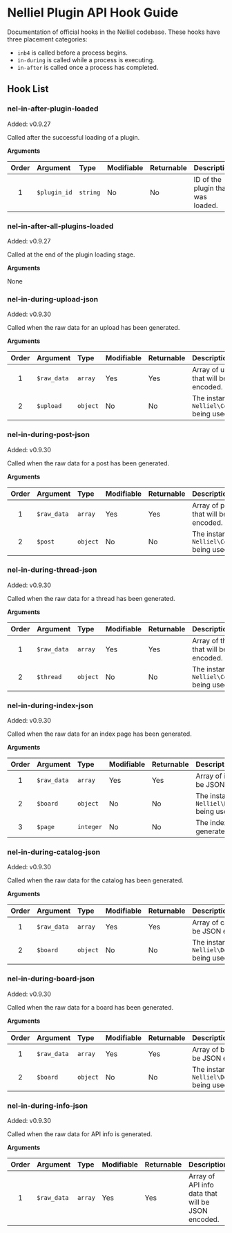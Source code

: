 # Nelliel Plugin API Hook Guide
Documentation of official hooks in the Nelliel codebase. These hooks have three placement categories:
 - `inb4` is called before a process begins.
 - `in-during` is called while a process is executing.
 - `in-after` is called once a process has completed.

## Hook List

### nel-in-after-plugin-loaded
Added: v0.9.27

Called after the successful loading of a plugin.
 
**Arguments**

|Order|Argument    |Type    |Modifiable|Returnable|Description|                               
|:---:|:-----------|:-------|:---------|:---------|:----------|
|1    |`$plugin_id`|`string`|No        |No        |ID of the plugin that was loaded.|

### nel-in-after-all-plugins-loaded
Added: v0.9.27

Called at the end of the plugin loading stage.
 
**Arguments**

None

### nel-in-during-upload-json
Added: v0.9.30

Called when the raw data for an upload has been generated.
 
**Arguments**

|Order|Argument   |Type    |Modifiable|Returnable|Description|                               
|:---:|:----------|:-------|:---------|:---------|:----------|
|1    |`$raw_data`|`array` |Yes       |Yes       |Array of upload data that will be JSON encoded.|
|2    |`$upload`  |`object`|No        |No        |The instance of `Nelliel\Content\Upload` being used.|

### nel-in-during-post-json
Added: v0.9.30

Called when the raw data for a post has been generated.
 
**Arguments**

|Order|Argument   |Type    |Modifiable|Returnable|Description|                               
|:---:|:----------|:-------|:---------|:---------|:----------|
|1    |`$raw_data`|`array` |Yes       |Yes       |Array of post data that will be JSON encoded.|
|2    |`$post`    |`object`|No        |No        |The instance of `Nelliel\Content\Post` being used.|

### nel-in-during-thread-json
Added: v0.9.30

Called when the raw data for a thread has been generated.
 
**Arguments**

|Order|Argument   |Type    |Modifiable|Returnable|Description|                               
|:---:|:----------|:-------|:---------|:---------|:----------|
|1    |`$raw_data`|`array` |Yes       |Yes       |Array of thread data that will be JSON encoded.|
|2    |`$thread`  |`object`|No        |No        |The instance of `Nelliel\Content\Thread` being used.|

### nel-in-during-index-json
Added: v0.9.30

Called when the raw data for an index page has been generated.
 
**Arguments**

|Order|Argument   |Type     |Modifiable|Returnable|Description|                               
|:---:|:----------|:--------|:---------|:---------|:----------|
|1    |`$raw_data`|`array`  |Yes       |Yes       |Array of index data that will be JSON encoded.|
|2    |`$board`   |`object` |No        |No        |The instance of `Nelliel\Domains\DomainBoard` being used.|
|3    |`$page`    |`integer`|No        |No        |The index page being generated.|

### nel-in-during-catalog-json
Added: v0.9.30

Called when the raw data for the catalog has been generated.
 
**Arguments**

|Order|Argument   |Type    |Modifiable|Returnable|Description|                               
|:---:|:----------|:-------|:---------|:---------|:----------|
|1    |`$raw_data`|`array` |Yes       |Yes       |Array of catalog data that will be JSON encoded.|
|2    |`$board`   |`object`|No        |No        |The instance of `Nelliel\Domains\DomainBoard` being used.|

### nel-in-during-board-json
Added: v0.9.30

Called when the raw data for a board has been generated.
 
**Arguments**

|Order|Argument   |Type    |Modifiable|Returnable|Description|                               
|:---:|:----------|:-------|:---------|:---------|:----------|
|1    |`$raw_data`|`array` |Yes       |Yes       |Array of board data that will be JSON encoded.|
|2    |`$board`   |`object`|No        |No        |The instance of `Nelliel\Domains\DomainBoard` being used.|

### nel-in-during-info-json
Added: v0.9.30

Called when the raw data for API info is generated.
 
**Arguments**

|Order|Argument   |Type    |Modifiable|Returnable|Description|                               
|:---:|:----------|:-------|:---------|:---------|:----------|
|1    |`$raw_data`|`array` |Yes       |Yes       |Array of API info data that will be JSON encoded.|
